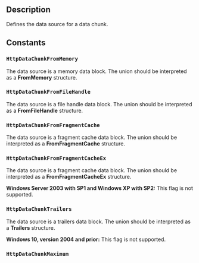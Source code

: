 ## Description

Defines the data source for a data chunk.

## Constants

### `HttpDataChunkFromMemory`

The data source is a memory data block. The union should be interpreted as a **FromMemory** structure.

### `HttpDataChunkFromFileHandle`

The data source is a file handle data block. The union should be interpreted as a **FromFileHandle** structure.

### `HttpDataChunkFromFragmentCache`

The data source is a fragment cache data block. The union should be interpreted as a **FromFragmentCache** structure.

### `HttpDataChunkFromFragmentCacheEx`

The data source is a fragment cache data block. The union should be interpreted as a **FromFragmentCacheEx** structure.

**Windows Server 2003 with SP1 and Windows XP with SP2:** This flag is not supported.

### `HttpDataChunkTrailers`

The data source is a trailers data block. The union should be interpreted as a **Trailers** structure.

**Windows 10, version 2004 and prior:** This flag is not supported.

### `HttpDataChunkMaximum`